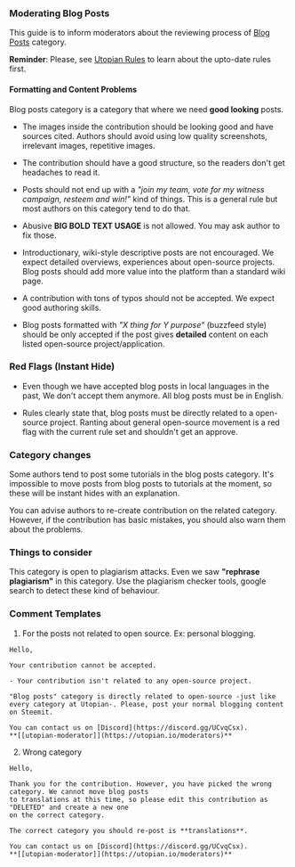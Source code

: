 ### Moderating Blog Posts

This guide is to inform moderators about the reviewing process of [Blog Posts](https://utopian.io/blog/review) category. 

**Reminder**: Please, see [Utopian Rules](https://utopian.io/rules) to learn about the upto-date rules first. 


#### Formatting and Content Problems 

Blog posts category is a category that where we need **good looking** posts.

- The images inside the contribution should be looking good and have sources cited. Authors should avoid using low quality screenshots, irrelevant images, repetitive images.

- The contribution should have a good structure, so the readers don't get headaches to read it.

- Posts should not end up with a *"join my team, vote for my witness campaign, resteem and win!"* kind of things. This is a general rule but most authors on this category tend to do that.

- Abusive **BIG BOLD TEXT USAGE** is not allowed. You may ask author to fix those.

- Introductionary, wiki-style descriptive posts are not encouraged. We expect detailed overviews, experiences about open-source projects. Blog posts should add more value into the platform than a standard wiki page. 

- A contribution with tons of typos should not be accepted. We expect good authoring skills.

- Blog posts formatted with *"X thing for Y purpose"* (buzzfeed style) should be only accepted if the post gives **detailed** content on each listed open-source project/application. 


### Red Flags (Instant Hide)

- Even though we have accepted blog posts in local languages in the past, We don't accept them anymore. All blog posts must be in English.

- Rules clearly state that, blog posts must be directly related to a open-source project. Ranting about general open-source movement is a red flag with the current rule set and shouldn't get an approve.

### Category changes

Some authors tend to post some tutorials in the blog posts category. It's impossible to move posts from blog posts to tutorials at the moment, so these will be instant hides with an explanation.

You can advise authors to re-create contribution on the related category. However, if the contribution has basic mistakes, you should also warn them about the problems.

### Things to consider

This category is open to plagiarism attacks. Even we saw **"rephrase plagiarism"** in this category. Use the plagiarism checker tools, google search to detect these kind of behaviour.

### Comment Templates

1. For the posts not related to open source. Ex: personal blogging.

```
Hello,

Your contribution cannot be accepted.

- Your contribution isn't related to any open-source project.

"Blog posts" category is directly related to open-source -just like every category at Utopian-. Please, post your normal blogging content on Steemit.

You can contact us on [Discord](https://discord.gg/UCvqCsx).
**[[utopian-moderator]](https://utopian.io/moderators)**
```
2. Wrong category

```
Hello,

Thank you for the contribution. However, you have picked the wrong category. We cannot move blog posts
to translations at this time, so please edit this contribution as "DELETED" and create a new one
on the correct category.

The correct category you should re-post is **translations**.

You can contact us on [Discord](https://discord.gg/UCvqCsx).
**[[utopian-moderator]](https://utopian.io/moderators)**
```





